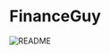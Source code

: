 # FinanceGuy
![README](https://github.com/user-attachments/assets/7e5cf4cd-f351-47a3-af41-896c52e249bb)
